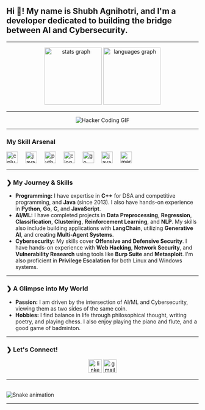 <h2 align="left">Hi 👋! My name is Shubh Agnihotri, and I'm a developer dedicated to building the bridge between AI and Cybersecurity.</h2>

---

<div align="center">
  <img src="https://github-readme-stats.vercel.app/api?username=DarkOrthodox&hide_title=false&hide_rank=false&show_icons=true&include_all_commits=true&count_private=true&disable_animations=false&theme=dracula&locale=en&hide_border=false" height="150" alt="stats graph" />
  <img src="https://github-readme-stats.vercel.app/api/top-langs?username=DarkOrthodox&locale=en&hide_title=false&layout=compact&card_width=320&langs_count=5&theme=dracula&hide_border=false" height="150" alt="languages graph" />
</div>

---

<div align="center">
  <img src="https://media.giphy.com/media/v1.Y2lkPTc5MGI3NjExazZ2Z21wZ2s4YzN5aG43Z3d5bnl6MmFvcjQ0Z2V3NzBhdnJvM2p1YiZlcD12MV9pbnRlcm5hbF9naWZfYnlfaWQmY3Q9Zw/qgM4X8jCjU5I8/giphy.gif" alt="Hacker Coding GIF" />
</div>

---

<div align="left">
  <h3>My Skill Arsenal</h3>
  <img src="https://cdn.jsdelivr.net/gh/devicons/devicon/icons/cplusplus/cplusplus-original.svg" height="30" alt="cplusplus logo" />
  <img width="12" />
  <img src="https://cdn.jsdelivr.net/gh/devicons/devicon/icons/java/java-original.svg" height="30" alt="java logo" />
  <img width="12" />
  <img src="https://cdn.jsdelivr.net/gh/devicons/devicon/icons/python/python-original.svg" height="30" alt="python logo" />
  <img width="12" />
  <img src="https://cdn.jsdelivr.net/gh/devicons/devicon/icons/c/c-original.svg" height="30" alt="c logo" />
  <img width="12" />
  <img src="https://cdn.jsdelivr.net/gh/devicons/devicon/icons/go/go-original.svg" height="30" alt="go logo" />
  <img width="12" />
  <img src="https://cdn.jsdelivr.net/gh/devicons/devicon/icons/javascript/javascript-original.svg" height="30" alt="javascript logo" />
  <img width="12" />
  <img src="https://cdn.jsdelivr.net/gh/devicons/devicon/icons/markdown/markdown-original.svg" height="30" alt="markdown logo" />
</div>

---

### **❯ My Journey & Skills**

* **Programming:** I have expertise in **C++** for DSA and competitive programming, and **Java** (since 2013). I also have hands-on experience in **Python**, **Go**, **C**, and **JavaScript**.
* **AI/ML:** I have completed projects in **Data Preprocessing**, **Regression**, **Classification**, **Clustering**, **Reinforcement Learning**, and **NLP**. My skills also include building applications with **LangChain**, utilizing **Generative AI**, and creating **Multi-Agent Systems**.
* **Cybersecurity:** My skills cover **Offensive and Defensive Security**. I have hands-on experience with **Web Hacking**, **Network Security**, and **Vulnerability Research** using tools like **Burp Suite** and **Metasploit**. I'm also proficient in **Privilege Escalation** for both Linux and Windows systems.

---

### **❯ A Glimpse into My World**

* **Passion:** I am driven by the intersection of AI/ML and Cybersecurity, viewing them as two sides of the same coin.
* **Hobbies:** I find balance in life through philosophical thought, writing poetry, and playing chess. I also enjoy playing the piano and flute, and a good game of badminton.

---

### **❯ Let's Connect!**

<div align="center">
  <img src="https://img.shields.io/static/v1?message=LinkedIn&logo=linkedin&label=&color=0077B5&logoColor=white&labelColor=&style=for-the-badge" height="35" alt="linkedin logo" />
  <img src="https://img.shields.io/static/v1?message=Gmail&logo=gmail&label=&color=D14836&logoColor=white&labelColor=&style=for-the-badge" height="35" alt="gmail logo" />
</div>

---

<br clear="both">

<img src="https://raw.githubusercontent.com/DarkOrthodox/DarkOrthodox/output/snake.svg" alt="Snake animation" />

---
